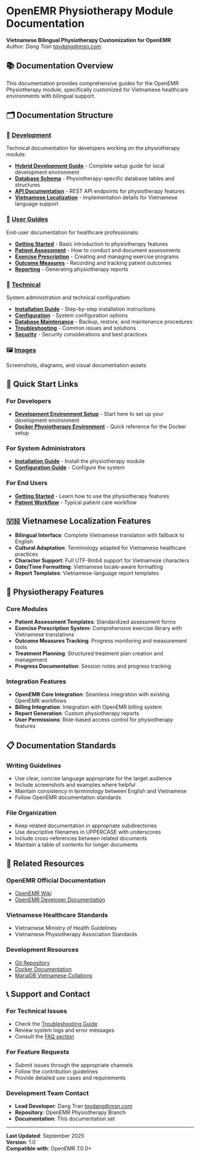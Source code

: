 # OpenEMR Physiotherapy Module Documentation

**Vietnamese Bilingual Physiotherapy Customization for OpenEMR**  
*Author: Dang Tran <tqvdang@msn.com>*

## 📚 Documentation Overview

This documentation provides comprehensive guides for the OpenEMR Physiotherapy module, specifically customized for Vietnamese healthcare environments with bilingual support.

## 🗂️ Documentation Structure

### 📖 [Development](./development/)
Technical documentation for developers working on the physiotherapy module:
- **[Hybrid Development Guide](./development/HYBRID_DEVELOPMENT_GUIDE.md)** - Complete setup guide for local development environment
- **[Database Schema](./development/DATABASE_SCHEMA.md)** - Physiotherapy-specific database tables and structures
- **[API Documentation](./development/API_DOCUMENTATION.md)** - REST API endpoints for physiotherapy features
- **[Vietnamese Localization](./development/VIETNAMESE_LOCALIZATION.md)** - Implementation details for Vietnamese language support

### 👥 [User Guides](./user-guides/)
End-user documentation for healthcare professionals:
- **[Getting Started](./user-guides/GETTING_STARTED.md)** - Basic introduction to physiotherapy features
- **[Patient Assessment](./user-guides/PATIENT_ASSESSMENT.md)** - How to conduct and document assessments
- **[Exercise Prescription](./user-guides/EXERCISE_PRESCRIPTION.md)** - Creating and managing exercise programs
- **[Outcome Measures](./user-guides/OUTCOME_MEASURES.md)** - Recording and tracking patient outcomes
- **[Reporting](./user-guides/REPORTING.md)** - Generating physiotherapy reports

### 🔧 [Technical](./technical/)
System administration and technical configuration:
- **[Installation Guide](./technical/INSTALLATION.md)** - Step-by-step installation instructions
- **[Configuration](./technical/CONFIGURATION.md)** - System configuration options
- **[Database Maintenance](./technical/DATABASE_MAINTENANCE.md)** - Backup, restore, and maintenance procedures
- **[Troubleshooting](./technical/TROUBLESHOOTING.md)** - Common issues and solutions
- **[Security](./technical/SECURITY.md)** - Security considerations and best practices

### 🖼️ [Images](./images/)
Screenshots, diagrams, and visual documentation assets

## 🚀 Quick Start Links

### For Developers
- **[Development Environment Setup](./development/HYBRID_DEVELOPMENT_GUIDE.md)** - Start here to set up your development environment
- **[Docker Physiotherapy Environment](../../docker/development-physiotherapy/README.md)** - Quick reference for the Docker setup

### For System Administrators
- **[Installation Guide](./technical/INSTALLATION.md)** - Install the physiotherapy module
- **[Configuration Guide](./technical/CONFIGURATION.md)** - Configure the system

### For End Users
- **[Getting Started](./user-guides/GETTING_STARTED.md)** - Learn how to use the physiotherapy features
- **[Patient Workflow](./user-guides/PATIENT_WORKFLOW.md)** - Typical patient care workflow

## 🇻🇳 Vietnamese Localization Features

- **Bilingual Interface**: Complete Vietnamese translation with fallback to English
- **Cultural Adaptation**: Terminology adapted for Vietnamese healthcare practices  
- **Character Support**: Full UTF-8mb4 support for Vietnamese characters
- **Date/Time Formatting**: Vietnamese locale-aware formatting
- **Report Templates**: Vietnamese-language report templates

## 🏥 Physiotherapy Features

### Core Modules
- **Patient Assessment Templates**: Standardized assessment forms
- **Exercise Prescription System**: Comprehensive exercise library with Vietnamese translations
- **Outcome Measures Tracking**: Progress monitoring and measurement tools
- **Treatment Planning**: Structured treatment plan creation and management
- **Progress Documentation**: Session notes and progress tracking

### Integration Features
- **OpenEMR Core Integration**: Seamless integration with existing OpenEMR workflows
- **Billing Integration**: Integration with OpenEMR billing system
- **Report Generation**: Custom physiotherapy reports
- **User Permissions**: Role-based access control for physiotherapy features

## 📋 Documentation Standards

### Writing Guidelines
- Use clear, concise language appropriate for the target audience
- Include screenshots and examples where helpful
- Maintain consistency in terminology between English and Vietnamese
- Follow OpenEMR documentation standards

### File Organization
- Keep related documentation in appropriate subdirectories
- Use descriptive filenames in UPPERCASE with underscores
- Include cross-references between related documents
- Maintain a table of contents for longer documents

## 🔗 Related Resources

### OpenEMR Official Documentation
- [OpenEMR Wiki](https://www.open-emr.org/wiki/)
- [OpenEMR Developer Documentation](https://www.open-emr.org/wiki/index.php/Developers_Guide)

### Vietnamese Healthcare Standards
- Vietnamese Ministry of Health Guidelines
- Vietnamese Physiotherapy Association Standards

### Development Resources
- [Git Repository](https://github.com/openemr/openemr)
- [Docker Documentation](https://docs.docker.com/)
- [MariaDB Vietnamese Collations](https://mariadb.com/kb/en/vietnamese-collations/)

## 📞 Support and Contact

### For Technical Issues
- Check the [Troubleshooting Guide](./technical/TROUBLESHOOTING.md)
- Review system logs and error messages
- Consult the [FAQ section](./technical/FAQ.md)

### For Feature Requests
- Submit issues through the appropriate channels
- Follow the contribution guidelines
- Provide detailed use cases and requirements

### Development Team Contact
- **Lead Developer**: Dang Tran <tqvdang@msn.com>
- **Repository**: OpenEMR Physiotherapy Branch
- **Documentation**: This documentation set

---

**Last Updated**: September 2025  
**Version**: 1.0  
**Compatible with**: OpenEMR 7.0.0+